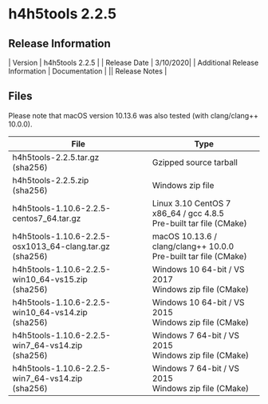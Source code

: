 # h4h5tools 2.2.5

## Release Information

| Version | h4h5tools 2.2.5 |
| Release Date | 3/10/2020|
| Additional Release Information | Documentation |
|| Release Notes | 

## Files 

Please note that macOS version 10.13.6 was also tested (with clang/clang++ 10.0.0).

| File | Type | 
| ---- | ---- | 
| h4h5tools-2.2.5.tar.gz <br>(sha256) | Gzipped source tarball |
| h4h5tools-2.2.5.zip <br>(sha256) | Windows zip file | 
| h4h5tools-1.10.6-2.2.5-centos7_64.tar.gz | Linux 3.10 CentOS 7 x86_64 / gcc 4.8.5 <br> Pre-built tar file (CMake) | 
| h4h5tools-1.10.6-2.2.5-osx1013_64-clang.tar.gz <br>(sha256) | macOS 10.13.6 / clang/clang++ 10.0.0 <br> Pre-built tar file (CMake) |
| h4h5tools-1.10.6-2.2.5-win10_64-vs15.zip<br>(sha256) | Windows 10 64-bit / VS 2017 <br>Windows zip file (CMake) |
| h4h5tools-1.10.6-2.2.5-win10_64-vs14.zip<br>(sha256) | Windows 10 64-bit / VS 2015 <br>Windows zip file (CMake) | 
| h4h5tools-1.10.6-2.2.5-win7_64-vs14.zip<br>(sha256) | Windows 7 64-bit / VS 2015 <br> Windows zip file (CMake) |
| h4h5tools-1.10.6-2.2.5-win7_64-vs14.zip<br>(sha256) | Windows 7 64-bit / VS 2015 <br> Windows zip file (CMake) | 
